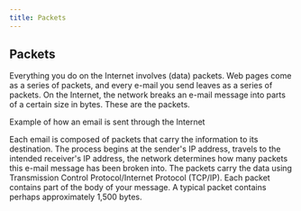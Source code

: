```yaml
---
title: Packets
---
```

## Packets

Everything you do on the Internet involves (data) packets. Web pages come as a series of packets, and every e-mail you send leaves as a series of packets. On the Internet, the network breaks an e-mail message into parts of a certain size in bytes. These are the packets. 

Example of how an email is sent through the Internet

Each email is composed of packets that carry the information to its destination.  The process begins at the sender's IP address, travels to the intended receiver's IP address, the network determines how many packets this e-mail message has been broken into. The packets carry the data using Transmission Control Protocol/Internet Protocol (TCP/IP). Each packet contains part of the body of your message. A typical packet contains perhaps approximately 1,500 bytes.
